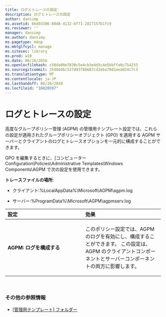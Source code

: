 ```yaml
---
title: ログとトレースの設定
description: ログとトレースの設定
author: dansimp
ms.assetid: 66d03306-80d8-4132-bf71-2827157b1fc9
ms.reviewer: ''
manager: dansimp
ms.author: dansimp
ms.pagetype: mdop
ms.mktglfcycl: manage
ms.sitesec: library
ms.prod: w10
ms.date: 06/16/2016
ms.openlocfilehash: c58da00e7030c5e4cb3e4d5c4e5bbffa0c754233
ms.sourcegitcommit: 354664bc527d93f80687cd2eba70d1eea024c7c3
ms.translationtype: MT
ms.contentlocale: ja-JP
ms.lasthandoff: 06/26/2020
ms.locfileid: "10820597"
---
```

# ログとトレースの設定


高度なグループポリシー管理 (AGPM) の管理用テンプレート設定では、これらの設定が適用されたグループポリシーオブジェクト (GPO) を適用する AGPM サーバーとクライアントのログとトレースオプションを一元的に構成することができます。

GPO を編集するときに、[コンピューター Configuration\\Policies\\Administrative Templates\\Windows Components\\AGPM で次の設定を使用できます。

**トレースファイルの場所**:

-   クライアント:%LocalAppData%\\Microsoft\\AGPM\\agpm.log

-   サーバー:%ProgramData%\\Microsoft\\AGPM\\agpmserv.log

<table>
<colgroup>
<col width="50%" />
<col width="50%" />
</colgroup>
<thead>
<tr class="header">
<th align="left">設定</th>
<th align="left">効果</th>
</tr>
</thead>
<tbody>
<tr class="odd">
<td align="left"><p><strong>AGPM: ログを構成する</strong></p></td>
<td align="left"><p>このポリシー設定では、AGPM のログを有効にし、構成することができます。 この設定は、AGPM のクライアントコンポーネントとサーバーコンポーネントの両方に影響します。</p></td>
</tr>
</tbody>
</table>

 

### その他の参照情報

-   [[管理用テンプレート] フォルダー](administrative-templates-folder-agpm40.md)

 

 





